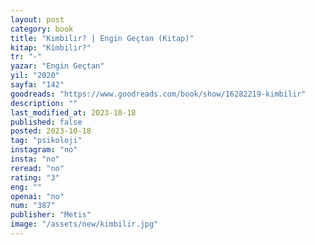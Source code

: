 ```yaml
---
layout: post
category: book
title: "Kimbilir? | Engin Geçtan (Kitap)"
kitap: "Kimbilir?"
tr: "-"
yazar: "Engin Geçtan"
yil: "2020"
sayfa: "142"
goodreads: "https://www.goodreads.com/book/show/16282219-kimbilir"
description: ""
last_modified_at: 2023-10-18
published: false
posted: 2023-10-18
tag: "psikoloji"
instagram: "no"
insta: "no"
reread: "no"
rating: "3"
eng: ""
openai: "no"
num: "387"
publisher: "Metis"
image: "/assets/new/kimbilir.jpg"
---
```


